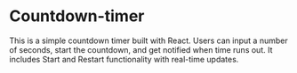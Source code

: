 # Countdown-timer
This is a simple countdown timer built with React. Users can input a number of seconds, start the countdown, and get notified when time runs out. It includes Start and Restart functionality with real-time updates.
